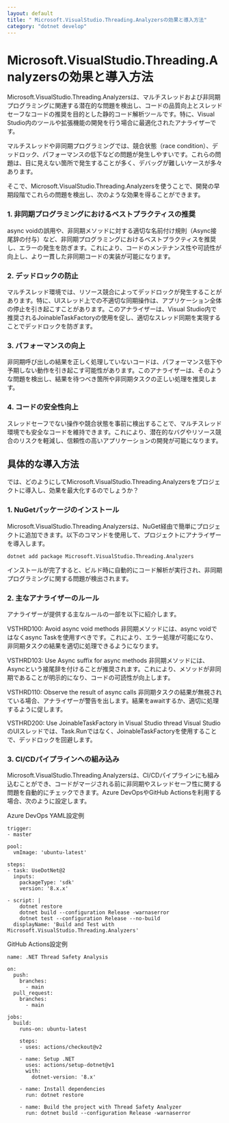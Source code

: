 ```yaml
---
layout: default
title: " Microsoft.VisualStudio.Threading.Analyzersの効果と導入方法"
category: "dotnet develop"
---
```

# Microsoft.VisualStudio.Threading.Analyzersの効果と導入方法
Microsoft.VisualStudio.Threading.Analyzersは、マルチスレッドおよび非同期プログラミングに関連する潜在的な問題を検出し、コードの品質向上とスレッドセーフなコードの推奨を目的とした静的コード解析ツールです。特に、Visual Studio内のツールや拡張機能の開発を行う場合に最適化されたアナライザーです。

マルチスレッドや非同期プログラミングでは、競合状態（race condition）、デッドロック、パフォーマンスの低下などの問題が発生しやすいです。これらの問題は、目に見えない箇所で発生することが多く、デバッグが難しいケースが多々あります。

そこで、Microsoft.VisualStudio.Threading.Analyzersを使うことで、開発の早期段階でこれらの問題を検出し、次のような効果を得ることができます。

### 1. 非同期プログラミングにおけるベストプラクティスの推奨
async voidの誤用や、非同期メソッドに対する適切な名前付け規則（Async接尾辞の付与）など、非同期プログラミングにおけるベストプラクティスを推奨し、エラーの発生を防ぎます。これにより、コードのメンテナンス性や可読性が向上し、より一貫した非同期コードの実装が可能になります。

### 2. デッドロックの防止
マルチスレッド環境では、リソース競合によってデッドロックが発生することがあります。特に、UIスレッド上での不適切な同期操作は、アプリケーション全体の停止を引き起こすことがあります。このアナライザーは、Visual Studio内で推奨されるJoinableTaskFactoryの使用を促し、適切なスレッド同期を実現することでデッドロックを防ぎます。

### 3. パフォーマンスの向上
非同期呼び出しの結果を正しく処理していないコードは、パフォーマンス低下や予期しない動作を引き起こす可能性があります。このアナライザーは、そのような問題を検出し、結果を待つべき箇所や非同期タスクの正しい処理を推奨します。

### 4. コードの安全性向上
スレッドセーフでない操作や競合状態を事前に検出することで、マルチスレッド環境でも安全なコードを維持できます。これにより、潜在的なバグやリソース競合のリスクを軽減し、信頼性の高いアプリケーションの開発が可能になります。

## 具体的な導入方法
では、どのようにしてMicrosoft.VisualStudio.Threading.Analyzersをプロジェクトに導入し、効果を最大化するのでしょうか？

### 1. NuGetパッケージのインストール
Microsoft.VisualStudio.Threading.Analyzersは、NuGet経由で簡単にプロジェクトに追加できます。以下のコマンドを使用して、プロジェクトにアナライザーを導入します。

```bashコードをコピーする
dotnet add package Microsoft.VisualStudio.Threading.Analyzers
```
インストールが完了すると、ビルド時に自動的にコード解析が実行され、非同期プログラミングに関する問題が検出されます。

### 2. 主なアナライザーのルール
アナライザーが提供する主なルールの一部を以下に紹介します。

VSTHRD100: Avoid async void methods
非同期メソッドには、async voidではなくasync Taskを使用すべきです。これにより、エラー処理が可能になり、非同期タスクの結果を適切に処理できるようになります。

VSTHRD103: Use Async suffix for async methods
非同期メソッドには、Asyncという接尾辞を付けることが推奨されます。これにより、メソッドが非同期であることが明示的になり、コードの可読性が向上します。

VSTHRD110: Observe the result of async calls
非同期タスクの結果が無視されている場合、アナライザーが警告を出します。結果をawaitするか、適切に処理するように促します。

VSTHRD200: Use JoinableTaskFactory in Visual Studio thread
Visual StudioのUIスレッドでは、Task.Runではなく、JoinableTaskFactoryを使用することで、デッドロックを回避します。

### 3. CI/CDパイプラインへの組み込み
Microsoft.VisualStudio.Threading.Analyzersは、CI/CDパイプラインにも組み込むことができ、コードがマージされる前に非同期やスレッドセーフ性に関する問題を自動的にチェックできます。Azure DevOpsやGitHub Actionsを利用する場合、次のように設定します。

Azure DevOps YAML設定例

```yamlコードをコピーする
trigger:
- master

pool:
  vmImage: 'ubuntu-latest'

steps:
- task: UseDotNet@2
  inputs:
    packageType: 'sdk'
    version: '8.x.x'

- script: |
    dotnet restore
    dotnet build --configuration Release -warnaserror
    dotnet test --configuration Release --no-build
  displayName: 'Build and Test with Microsoft.VisualStudio.Threading.Analyzers'
```
GitHub Actions設定例

```yamlコードをコピーする
name: .NET Thread Safety Analysis

on:
  push:
    branches:
      - main
  pull_request:
    branches:
      - main

jobs:
  build:
    runs-on: ubuntu-latest

    steps:
    - uses: actions/checkout@v2
    
    - name: Setup .NET
      uses: actions/setup-dotnet@v1
      with:
        dotnet-version: '8.x'

    - name: Install dependencies
      run: dotnet restore

    - name: Build the project with Thread Safety Analyzer
      run: dotnet build --configuration Release -warnaserror
```
